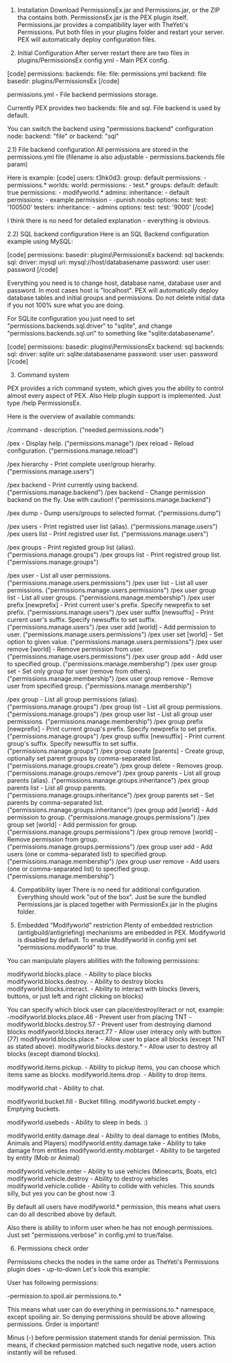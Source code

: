 1) Installation
Download PermissionsEx.jar and Permissions.jar, or the ZIP tha contains both.
PermissionsEx.jar is the PEX plugin itself.
Permissions.jar provides a compatibility layer with TheYeti's Permissions.
Put both files in your plugins folder and restart your server. 
PEX will automatically deploy configuration files.

2) Initial Configuration
After server restart there are two files in plugins/PermissionsEx
config.yml - Main PEX config.

[code]
permissions:
    backends:
        file:
            file: permissions.yml
    backend: file
    basedir: plugins/PermissionsEx
[/code]

permissions.yml - File backend permissions storage.

Currently PEX provides two backends: file and sql.
File backend is used by default.

You can switch the backend using "permissions.backend" configuration node:
backend: "file"
or
backend: "sql"

2.1) File backend configuration
All permissions are stored in the permissions.yml file (filename is also adjustable - permissions.backends.file param)

Here is example:
[code]
users:
    t3hk0d3:
        group: default
        permissions:
        - permissions.*
        worlds:
            world:
                permissions:
                - test.*
groups:
    default:
        default: true
        permissions:
        - modifyworld.*
    admins:
        inheritance:
        - default
        permissions:
        - example.permission
        - -punish.noobs
        options:
            test:
                test: '100500'
    testers:
        inheritance:
        - admins
        options:
            test:
                test: '9000'
[/code]

I think there is no need for detailed explanation - everything is obvious.

2.2) SQL backend configuration
Here is an SQL Backend configuration example using MySQL:

[code]
permissions:
    basedir: plugins\PermissionsEx
    backend: sql
    backends:
        sql:
            driver: mysql
            uri: mysql://host/databasename
            password: user
            user: password
[/code]

Everything you need is to change host, database name, database user and password. In most cases host is "localhost".
PEX will automatically deploy database tables and initial groups and permissions.
Do not delete initial data if you not 100% sure what you are doing.

For SQLite configuration you just need to set "permissions.backends.sql.driver" to "sqlite",
and change "permissions.backends.sql.uri" to something like "sqlite:databasename".

[code]
permissions:
    basedir: plugins\PermissionsEx
    backend: sql
    backends:
        sql:
            driver: sqlite
            uri: sqlite:databasename
            password: user
            user: password
[/code]

3) Command system

PEX provides a rich command system, which gives you the ability to control almost every aspect of PEX.
Also Help plugin support is implemented. Just type /help PermissionsEx.

Here is the overview of available commands:

/command - description. ("needed.permissions.node")

/pex - Display help. ("permissions.manage")
/pex reload - Reload configuration. ("permissions.manage.reload")

/pex hierarchy - Print complete user/group hierarhy. ("permissions.manage.users")

/pex backend - Print currently using backend. ("permissions.manage.backend")
/pex backend <backend> - Change permission backend on the fly. Use with caution! ("permissions.manage.backend")

/pex dump <backend> <file> - Dump users/groups to selected <backend> format. ("permissions.dump")

/pex users - Print registred user list (alias). ("permissions.manage.users")
/pex users list - Print registred user list. ("permissions.manage.users")

/pex groups - Print registed group list (alias). ("permissions.manage.groups")
/pex groups list - Print registred group list. ("permissions.manage.groups")

/pex user <user> - List all user permissions. ("permissions.manage.users.permissions")
/pex user <user> list - List all user permissions. ("permissions.manage.users.permissions")
/pex user <user> group list - List all user groups. ("permissions.manage.membership")
/pex user <user> prefix [newprefix] - Print current user's prefix. Specify newprefix to set prefix. ("permissions.manage.users")
/pex user <user> suffix [newsuffix] - Print current user's suffix. Specify newsuffix to set suffix. ("permissions.manage.users")
/pex user <user> add <permission> [world] - Add permission to user. ("permissions.manage.users.permissions")
/pex user <user> set <permission> <value> [world] - Set option to given value. ("permissions.manage.users.permissions")
/pex user <user> remove <permission> [world] - Remove permission from user. ("permissions.manage.users.permissions")
/pex user <user> group add <group> - Add user to specified group. ("permissions.manage.membership")
/pex user <user> group set <group> - Set only group for user (remove from others). ("permissions.manage.membership")
/pex user <user> group remove <group> - Remove user from specified group. ("permissions.manage.membership")

/pex group <group> - List all group permissions (alias). ("permissions.manage.groups")
/pex group <group> list - List all group permissions. ("permissions.manage.groups")
/pex group <group> user list - List all group user permissions. ("permissions.manage.membership")
/pex group <group> prefix [newprefix] - Print current group's prefix. Specify newprefix to set prefix. ("permissions.manage.groups")
/pex group <group> suffix [newsuffix] - Print current group's suffix. Specify newsuffix to set suffix. ("permissions.manage.groups")
/pex group <group> create [parents] - Create group, optionally set parent groups by comma-separated list. ("permissions.manage.groups.create")
/pex group <group> delete - Removes group. ("permissions.manage.groups.remove")
/pex group <group> parents - List all group parents (alias). ("permissions.manage.groups.inheritance")
/pex group <group> parents list - List all group parents. ("permissions.manage.groups.inheritance")
/pex group <group> parents set <parents> - Set parents by comma-separated list. ("permissions.manage.groups.inheritance")
/pex group <group> add <permission> [world] - Add permission to group. ("permissions.manage.groups.permissions")
/pex group <group> set <permission> <value> [world] - Add permission for group. ("permissions.manage.groups.permissions")
/pex group <group> remove <permission> [world] - Remove permission from group. ("permissions.manage.groups.permissions")
/pex group <group> user add <users> - Add users (one or comma-separated list) to specified group. ("permissions.manage.membership")
/pex group <group> user remove <users> - Add users (one or comma-separated list) to specified group. ("permissions.manage.membership")

4) Compatibility layer
There is no need for additional configuration. Everything should work "out of the box".
Just be sure the bundled Permissions.jar is placed together with PermissionEx.jar in the plugins folder.

5) Embedded "Modifyworld" restriction
Plenty of embedded restriction (antigbuild/antigriefing) mechanisms are embedded in PEX.
Modifyworld is disabled by default. To enable Modifyworld in config.yml set "permissions.modifyworld" to true.

You can manipulate players abilities with the following permissions:

modifyworld.blocks.place.<blockid> - Ability to place blocks
modifyworld.blocks.destroy.<blockid> - Ability to destroy blocks
modifyworld.blocks.interact.<blockid> - Ability to interact with blocks (levers, buttons, or just left and right clicking on blocks)

You can specify which block user can place/destroy/iteract or not, example:
        -modifyworld.blocks.place.46 - Prevent user from placing TNT
        -modifyworld.blocks.destroy.57 - Prevent user from destroying diamond blocks
        modifyworld.blocks.iteract.77 - Allow user interacy only with button (77)
        modifyworld.blocks.place.* - Allow user to place all blocks (except TNT as stated above).
        modifyworld.blocks.destory.* - Allow user to destroy all blocks (except diamond blocks).

modifyworld.items.pickup.<itemid> - Ability to pickup items, you can choose which items same as blocks.
modifyworld.items.drop.<itemid> - Ability to drop items.

modifyworld.chat - Ability to chat.

modifyworld.bucket.fill - Bucket filling.
modifyworld.bucket.empty - Emptying buckets.

modifyworld.usebeds - Ability to sleep in beds. :)

modifyworld.entity.damage.deal - Ability to deal damage to entities (Mobs, Animals and Players)
modifyworld.entity.damage.take - Ability to take damage from entities
modifyworld.entity.mobtarget - Ability to be targeted by entity (Mob or Animal)

modifyworld.vehicle.enter - Ability to use vehicles (Minecarts, Boats, etc)
modifyworld.vehicle.destroy - Ability to destroy vehicles
modifyworld.vehicle.collide - Ability to collide with vehicles. This sounds silly, but yes you can be ghost now :3

By default all users have modifyworld.* permission, this means what users can do all described above by default.

Also there is ability to inform user when he has not enough permissions. Just set "permissions.verbose" in config.yml to true/false.

6) Permissions check order

Permissions checks the nodes in the same order as TheYeti's Permissions plugin does - up-to-down
Let's look this example:

User has following permissions:

-permission.to.spoil.air
permissions.to.*

This means what user can do everything in permissions.to.* namespace, except spoiling air.
So denying permissions should be above allowing permissions.
Order is important!

Minus (-) before permission statement stands for denial permission.
This means, if checked permission matched such negative node, users action instantly will be refused.
